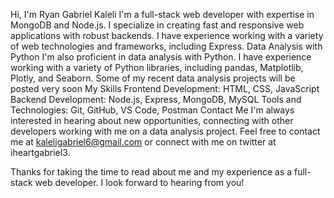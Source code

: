 Hi, I'm Ryan Gabriel Kaleli
I'm a full-stack web developer with expertise in MongoDB and Node.js. I specialize in creating fast and responsive web applications with robust backends. I have experience working with a variety of web technologies and frameworks, including Express.
Data Analysis with Python
I'm also proficient in data analysis with Python. I have experience working with a variety of Python libraries, including pandas, Matplotlib, Plotly, and Seaborn. Some of my recent data analysis projects will be posted very soon
My Skills
Frontend Development: HTML, CSS, JavaScript
Backend Development: Node.js, Express, MongoDB, MySQL
Tools and Technologies: Git, GitHub, VS Code, Postman
Contact Me
I'm always interested in hearing about new opportunities, connecting with other developers working with me on a data analysis project. Feel free to contact me at kaleligabriel6@gmail.com or connect with me on twitter at iheartgabriel3.

Thanks for taking the time to read about me and my experience as a full-stack web developer. I look forward to hearing from you!













